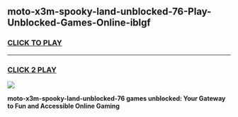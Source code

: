 
## moto-x3m-spooky-land-unblocked-76-Play-Unblocked-Games-Online-iblgf
<h3>
<a href="https://premium76.site?title=moto-x3m-spooky-land-unblocked-76&ref=25A">CLICK TO PLAY</a></h3>
<hr>

<h3>
<a href="https://premium76.site?title=moto-x3m-spooky-land-unblocked-76&ref=25A">CLICK 2 PLAY</a>
  
</h3>

<a href="https://premium76.site?title=moto-x3m-spooky-land-unblocked-76&ref=25A"><img src="https://clearcache.store/games.png"></a>


**moto-x3m-spooky-land-unblocked-76 games unblocked: Your Gateway to Fun and Accessible Online Gaming**
